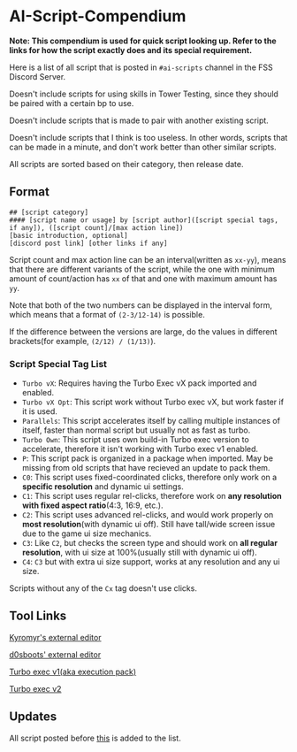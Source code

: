 # AI-Script-Compendium

**Note: This compendium is used for quick script looking up. Refer to the links for how the script exactly does and its special requirement.**

Here is a list of all script that is posted in `#ai-scripts` channel in the FSS Discord Server.

Doesn't include scripts for using skills in Tower Testing, since they should be paired with a certain bp to use.

Doesn't include scripts that is made to pair with another existing script.

Doesn't include scripts that I think is too useless. In other words, scripts that can be made in a minute, and don't work better than other similar scripts.

All scripts are sorted based on their category, then release date.

## Format
```
## [script category]
#### [script name or usage] by [script author]([script special tags, if any]), ([script count]/[max action line])
[basic introduction, optional]
[discord post link] [other links if any]
```

Script count and max action line can be an interval(written as `xx-yy`), means that there are different variants of the script, while the one with minimum amount of count/action has `xx` of that and one with maximum amount has `yy`.

Note that both of the two numbers can be displayed in the interval form, which means that a format of `(2-3/12-14)` is possible.

If the difference between the versions are large, do the values in different brackets(for example, `(2/12) / (1/13)`).

### Script Special Tag List
- `Turbo vX`: Requires having the Turbo Exec vX pack imported and enabled.
- `Turbo vX Opt`: This script work without Turbo exec vX, but work faster if it is used.
- `Parallels`: This script accelerates itself by calling multiple instances of itself, faster than normal script but usually not as fast as turbo.
- `Turbo Own`: This script uses own build-in Turbo exec version to accelerate, therefore it isn't working with Turbo exec v1 enabled.
- `P`: This script pack is organized in a package when imported. May be missing from old scripts that have recieved an update to pack them.
- `C0`: This script uses fixed-coordinated clicks, therefore only work on a **specific resolution** and dynamic ui settings.
- `C1`: This script uses regular rel-clicks, therefore work on **any resolution with fixed aspect ratio**(4:3, 16:9, etc.).
- `C2`: This script uses advanced rel-clicks, and would work properly on **most resolution**(with dynamic ui off). Still have tall/wide screen issue due to the game ui size mechanics.
- `C3`: Like `C2`, but checks the screen type and should work on **all regular resolution**, with ui size at 100%(usually still with dynamic ui off).
- `C4`: `C3` but with extra ui size support, works at any resolution and any ui size.

Scripts without any of the `Cx` tag doesn't use clicks.

## Tool Links
[Kyromyr's external editor](https://kyromyr.github.io/perfect-tower/)

[d0sboots' external editor](https://d0sboots.github.io/perfect-tower/)

[Turbo exec v1(aka execution pack)](https://github.com/Xenos6666/TPT2_scripts/blob/main/common/execution_stack/README.md)

[Turbo exec v2](https://github.com/Xenos6666/TPT2_scripts/blob/main/common/turbo_exec/README.md)

## Updates
All script posted before [this](https://discord.com/channels/488444879836413975/850425171059933272/959862845900718162) is added to the list.
